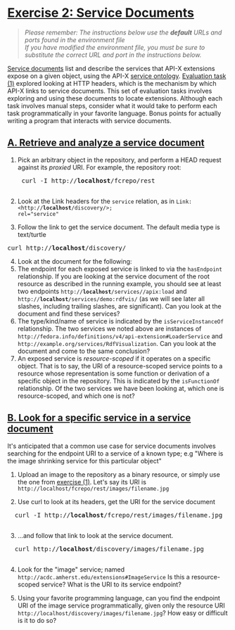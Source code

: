 <h1><a href="#ex2" id="ex2" class="anchor">Exercise 2: Service Documents</a></h1>

> *Please remember:*
> *The instructions below use the **default** URLs and ports found in the environment file*  
> *If you have modified the environment file, you must be sure to substitute the correct URL and port in the instructions below.*

[Service documents](https://github.com/fcrepo4-labs/fcrepo-api-x/blob/master/src/site/markdown/service-discovery-and-binding.md#service-document) list and describe the services that API-X extensions expose on a given object, using the API-X [service ontology](https://github.com/fcrepo4-labs/fcrepo-api-x/blob/master/fcrepo-api-x-ontology/src/main/resources/ontologies/apix-service.ttl).  [Evaluation task (1)](01-Resources_and_URIs.md#ex1) explored looking at HTTP headers, which is the mechanism by which API-X links to service documents.  This set of evaluation tasks involves exploring and using these documents to locate extensions.  Although each task involves manual steps, consider what it would take to perform each task programmatically in your favorite language.  Bonus points for actually writing a program that interacts with service documents.

<h2><a href="#ex2a" id="ex2a" class="anchor">A. Retrieve and analyze a service document</a></h2>

1. Pick an arbitrary object in the repository, and perform a HEAD request against its _proxied_ URI.  For example, the repository root:
    <pre>
    curl -I http://<b>localhost</b>/fcrepo/rest
    </pre>

2. Look at the Link headers for the `service` relation, as in <code>Link: &lt;http://<b>localhost</b>/discovery/&gt;; rel="service"</code>

3. Follow the link to get the service document.  The default media type is text/turtle
<pre>
curl http://<b>localhost</b>/discovery/
</pre>

4. Look at the document for the following:
  1. The endpoint for each exposed service is linked to via the `hasEndpoint` relationship.  If you are looking at the service document of the root resource as described in the running example, you should see at least two endpoints <code>http://<b>localhost</b>/services//apix:load</code>
and
<code>http://<b>localhost</b>/services/demo:rdfvis/</code>
(as we will see later all slashes, including trailing slashes, are significant).  Can you look at the document and find these services?
  2. The type/kind/name of service is indicated by the `isServiceInstanceOf` relationship.  The two services we noted above are instances of `http://fedora.info/definitions/v4/api-extension#LoaderService` and
`http://example.org/services/RdfVisualization`.  Can you look at the document and come to the same conclusion?
  3. An exposed service is *resource-scoped* if it operates on a specific object.  That is to say, the URI of a resource-scoped service points to a resource whose representation is some function or derivation of a specific object in the repository.  This is indicated by the `isFunctionOf` relationship.  Of the two services we have been looking at, which one is resource-scoped, and which one is not?

<h2><a href="#ex2b" id="ex2b" class="anchor">B. Look for a specific service in a service document</a></h2>

It's anticipated that a common use case for service documents involves searching for the endpoint URI to a service of a known type; e.g "Where is the image shrinking service for this particular object"

1. Upload an image to the repository as a binary resource, or simply use the one from [exercise (1)](01-Resources_and_URIs.md#ex1b).  Let's say its URI is `http://localhost/fcrepo/rest/images/filename.jpg`

2. Use curl to look at its headers, get the URI for the service document
  <pre>
  curl -I http://<b>localhost</b>/fcrepo/rest/images/filename.jpg
  </pre>

3. ...and follow that link to look at the service document.
  <pre>
  curl http://<b>localhost</b>/discovery/images/filename.jpg
  </pre>

4. Look for the "image" service; named `http://acdc.amherst.edu/extensions#ImageService`
Is this a resource-scoped service?  What is the URI to its service endpoint?

5. Using your favorite programming language, can you find the endpoint URI of the image service programmatically, given only the resource URI `http://localhost/discovery/images/filename.jpg`?  How easy or difficult is it to do so?
